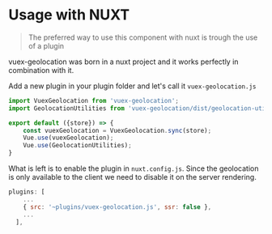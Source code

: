 # Usage with NUXT

> The preferred way to use this component with nuxt is trough the use of a plugin

vuex-geolocation was born in a nuxt project and it works perfectly in combination with it.

Add a new plugin in your plugin folder and let's call it `vuex-geolocation.js`

```js
import VuexGeolocation from 'vuex-geolocation';
import GeolocationUtilities from 'vuex-geolocation/dist/geolocation-utilities.js';

export default ({store}) => {
    const vuexGeolocation = VuexGeolocation.sync(store);
    Vue.use(vuexGeolocation);
    Vue.use(GeolocationUtilities);
}

```

What is left is to enable the plugin in `nuxt.config.js`.
Since the geolocation is only available to the client we need to disable it on the server rendering.


```js
plugins: [
    ...
    { src: '~plugins/vuex-geolocation.js', ssr: false },
    ...
  ],
```

